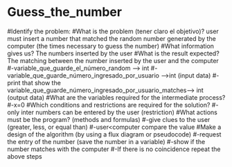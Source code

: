 # Guess_the_number
#Identify the problem: 
#What is the problem (tener claro el objetivo)? user must insert a number that matched the random number generated by the computer (the times necessary to guess the number)
#What information gives us? The numbers inserted by the user
#What is the result expected? The matching between the number inserted by the user and the computer
#-variable_que_guarde_el_número_random —> int
#-variable_que_guarde_número_ingresado_por_usuario —>int (input data)
#- print that show the variable_que_guarde_número_ingresado_por_usuario_matches—> int (output data)
#What are the variables required for the intermediate process?
#-x=0
#Which conditions and restrictions are required for the solution?
#-only inter numbers can be entered by the user (restriction)
#What actions must be the program? (methods and formulas)
#-give clues to the user (greater, less, or equal than)
#-user<computer     compare the value
#Make a design of the algorithm (by using a flux diagram or pseudocode)
#-request the entry of the number (save the number in a variable) 
#-show if the number matches with the computer
#-If there is no coincidence repeat the above steps
